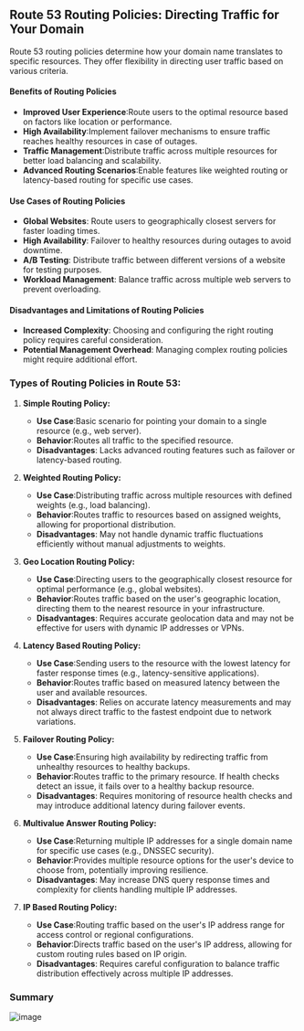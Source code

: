 ## Route 53 Routing Policies: Directing Traffic for Your Domain

Route 53 routing policies determine how your domain name translates to specific resources. They offer flexibility in directing user traffic based on various criteria.

#### Benefits of Routing Policies
* **Improved User Experience**:Route users to the optimal resource based on factors like location or performance.
* **High Availability**:Implement failover mechanisms to ensure traffic reaches healthy resources in case of outages.
* **Traffic Management**:Distribute traffic across multiple resources for better load balancing and scalability.
* **Advanced Routing Scenarios**:Enable features like weighted routing or latency-based routing for specific use cases.

#### Use Cases of Routing Policies
* **Global Websites**: Route users to geographically closest servers for faster loading times.
* **High Availability**: Failover to healthy resources during outages to avoid downtime.
* **A/B Testing**: Distribute traffic between different versions of a website for testing purposes.
* **Workload Management**: Balance traffic across multiple web servers to prevent overloading.

#### Disadvantages and Limitations of Routing Policies
* **Increased Complexity**: Choosing and configuring the right routing policy requires careful consideration.
* **Potential Management Overhead**: Managing complex routing policies might require additional effort.


### Types of Routing Policies in Route 53:
1. **Simple Routing Policy:**
    * **Use Case**:Basic scenario for pointing your domain to a single resource (e.g., web server).
    * **Behavior**:Routes all traffic to the specified resource.
    * **Disadvantages**: Lacks advanced routing features such as failover or latency-based routing.

2. **Weighted Routing Policy:**
    * **Use Case**:Distributing traffic across multiple resources with defined weights (e.g., load balancing).
    * **Behavior**:Routes traffic to resources based on assigned weights, allowing for proportional distribution.
    * **Disadvantages**: May not handle dynamic traffic fluctuations efficiently without manual adjustments to weights.


3. **Geo Location Routing Policy:**
    * **Use Case**:Directing users to the geographically closest resource for optimal performance (e.g., global websites).
    * **Behavior**:Routes traffic based on the user's geographic location, directing them to the nearest resource in your infrastructure.
    * **Disadvantages**: Requires accurate geolocation data and may not be effective for users with dynamic IP addresses or VPNs.

4. **Latency Based Routing Policy:**
    * **Use Case**:Sending users to the resource with the lowest latency for faster response times (e.g., latency-sensitive applications).
    * **Behavior**:Routes traffic based on measured latency between the user and available resources.
    * **Disadvantages**: Relies on accurate latency measurements and may not always direct traffic to the fastest endpoint due to network variations.

5. **Failover Routing Policy:**
    * **Use Case**:Ensuring high availability by redirecting traffic from unhealthy resources to healthy backups.
    * **Behavior**:Routes traffic to the primary resource. If health checks detect an issue, it fails over to a healthy backup resource.
    * **Disadvantages**: Requires monitoring of resource health checks and may introduce additional latency during failover events.


6. **Multivalue Answer Routing Policy:**
    * **Use Case**:Returning multiple IP addresses for a single domain name for specific use cases (e.g., DNSSEC security).
    * **Behavior**:Provides multiple resource options for the user's device to choose from, potentially improving resilience.
    * **Disadvantages**: May increase DNS query response times and complexity for clients handling multiple IP addresses.

7. **IP Based Routing Policy:**
    * **Use Case**:Routing traffic based on the user's IP address range for access control or regional configurations.
    * **Behavior**:Directs traffic based on the user's IP address, allowing for custom routing rules based on IP origin.
    * **Disadvantages**: Requires careful configuration to balance traffic distribution effectively across multiple IP addresses.



### Summary
![image](https://imgur.com/qmUkxOx.png)

